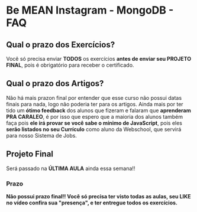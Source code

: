 # Be MEAN Instagram - MongoDB - FAQ

## Qual o prazo dos Exercícios?

Você só precisa enviar **TODOS** os exercícios **antes de enviar seu PROJETO FINAL**, pois é obrigatório para receber o certificado.

## Qual o prazo dos Artigos?

Não há mais prazon final por entender que esse curso não possui datas finais para nada, logo não poderia ter para os artigos. Ainda mais por ter tido um **ótimo feedback** dos alunos que fizeram e falaram que **aprenderam PRA CARALEO**, é por isso que espero que a maioria dos alunos também faça pois **ele irá provar se você sabe o mínimo de JavaScript**, pois eles **serão listados no seu Currículo** como aluno da Webschool, que servirá para nosso Sistema de Jobs.


## Projeto Final

Será passado na **ÚLTIMA AULA** ainda essa semana!!

### Prazo

**Não possui prazo final!! Você só precisa ter visto todas as aulas, seu LIKE no vídeo confira sua "presença", e ter entregue todos os exercícios.** 
